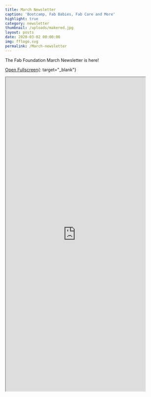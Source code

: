 ```yaml
---
title: March Newsletter
caption: 'Bootcamp, Fab Babies, Fab Care and More'
highlight: true
category: newsletter
thumbnail: /uploads/makered.jpg
layout: posts
date: 2020-03-02 00:00:00
img: fflogo.svg
permalink: /March-newsletter
---
```


The Fab Foundation March Newsletter is here\!

[Open Fullscreen](http://mailchi.mp/fabfoundation.org/the-fab-foundation-march-newsletter-is-here-4030331){: target="_blank"}

<iframe src="http://mailchi.mp/fabfoundation.org/the-fab-foundation-march-newsletter-is-here-4030331" style="max-width: 1024px; width: 90%; margin: 0 auto; height: 1024px"></iframe>